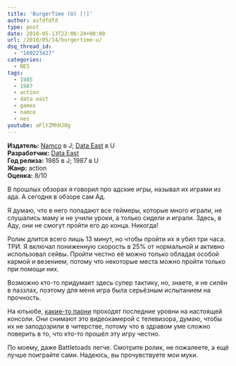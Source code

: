 ```yaml
---
title: 'BurgerTime (U) [!]'
author: asfdfdfd
type: post
date: 2010-05-13T22:06:24+00:00
url: /2010/05/14/burgertime-u/
dsq_thread_id:
  - "160223427"
categories:
  - NES
tags:
  - 1985
  - 1987
  - action
  - data east
  - games
  - namco
  - nes
youtube: aFlYZMhHJOg
---
```

**Издатель:** [Namco][1] в J; [Data East][2] в U  
**Разработчик:** [Data East][3]  
**Год релиза:** 1985 в J; 1987 в U  
**Жанр:** action  
**Оценка:** 8/10

В прошлых обзорах я говорил про адские игры, называл их играми из ада. А сегодня в обзоре сам Ад. 

<!--more-->

Я думаю, что в него попадают все геймеры, которые много играли, не слушались маму и не учили уроки, а только сидели и играли. Здесь, в Аду, они не смогут пройти его до конца. Никогда!

Ролик длится всего лишь 13 минут, но чтобы пройти их я убил три часа. ТРИ. Я включал пониженную скорость в 25% от нормальной и активно использовал сейвы. Пройти честно её можно только обладая особой кармой и везением, потому что некоторые места можно пройти только при помощи них.

Возможно кто-то придумает здесь супер тактику, но, знаете, я не силён в паззлах, поэтому для меня игра была серьёзным испытанием на прочность.

На ютьюбе, [какие-то парни](http://www.youtube.com/watch?v=oqLdEBSdOmE) проходят последние уровни на настоящей консоли. Они снимают это видеокамерой с телевизора, думаю, чтобы их не заподозрили в читерстве, потому что в здравом уме сложно поверить в то, что кто-то прошёл эту игру честно.

По моему, даже Battletoads легче. Смотрите ролик, не пожалеете, а ещё лучше поиграйте сами. Надеюсь, вы прочувствуете мои муки.

 [1]: https://gamefaqs.gamespot.com/company/10624-namco
 [2]: https://www.mobygames.com/company/data-east-usa-inc
 [3]: https://www.mobygames.com/company/data-east-corporation